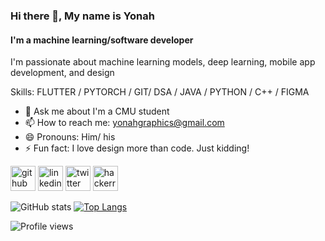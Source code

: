 ### Hi there 👋, My name is Yonah
#### I'm a machine learning/software developer
I'm passionate about machine learning models, deep learning, mobile app development, and design

Skills: FLUTTER / PYTORCH / GIT/ DSA / JAVA / PYTHON / C++ / FIGMA

- 💬 Ask me about I'm a CMU student 
- 📫 How to reach me: yonahgraphics@gmail.com 
- 😄 Pronouns: Him/ his 
- ⚡ Fun fact: I love design more than code. Just kidding! 


[<img src='https://cdn.jsdelivr.net/npm/simple-icons@3.0.1/icons/github.svg' alt='github' height='40'>](https://github.com/yonahgraphics)  [<img src='https://cdn.jsdelivr.net/npm/simple-icons@3.0.1/icons/linkedin.svg' alt='linkedin' height='40'>](https://www.linkedin.com/in/yonah-byarugaba/)  [<img src='https://cdn.jsdelivr.net/npm/simple-icons@3.0.1/icons/twitter.svg' alt='twitter' height='40'>](https://twitter.com/yonahgraphics)  [<img src='https://cdn.jsdelivr.net/npm/simple-icons@3.0.1/icons/hackerrank.svg' alt='hackerrank' height='40'>](https://www.hackerrank.com/yonahgraphics)  

![GitHub stats](https://github-readme-stats.vercel.app/api?username=yonahgraphics&show_icons=true) [![Top Langs](https://github-readme-stats.vercel.app/api/top-langs/?username=yonahgraphics)](https://github.com/anuraghazra/github-readme-stats)
 

![Profile views](https://gpvc.arturio.dev/yonahgraphics)  

